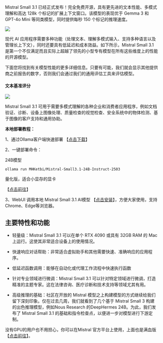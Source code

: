 Mistral Small 3.1 已经正式发布！完全免费开源，具有更先进的文本性能、多模式理解和高达 128k 个标记的扩展上下文窗口。该模型的表现优于 Gemma 3 和 GPT-4o Mini 等同类模型，同时提供每秒 150 个标记的推理速度。

![](https://www.freedidi.com/wp-content/uploads/2025/03/5970fe41b920250319093728.png)

现代 AI 应用程序需要多种功能（处理文本、理解多模式输入、支持多种语言以及管理长上下文），同时还要具有低延迟和成本效益。如下所示，Mistral Small 3.1 是第一个不仅满足而且实际上超越了领先的小型专有模型在所有这些维度上的性能的开源模型。

下面您将找到有关模型性能的更多详细信息。只要有可能，我们就会显示其他提供商之前报告的数字，否则我们会通过我们的通用评估工具来评估模型。

#### 文本基准评分

![](https://www.freedidi.com/wp-content/uploads/2025/03/e002a67dff20250319093841.png)

Mistral Small 3.1 可用于需要多模式理解的各种企业和消费者应用程序，例如文档验证、诊断、设备上图像处理、质量检查的视觉检查、安全系统中的物体检测、基于图像的客户支持和通用协助。

**本地部署教程：**

1、通过Ollama客户端快速部署 【[点击下载](https://ollama.com/)】

2、一键部署命令：

24B模型
```
ollama run MHKetbi/Mistral-Small3.1-24B-Instruct-2503
```

量化版，适合小显存的显卡

【[点击前往](https://ollama.com/MHKetbi/Mistral-Small3.1-24B-Instruct-2503/tags)】

3、WebUI 调用本地 Mistral Small 3.1 AI模型 【[点击安装](https://chromewebstore.google.com/detail/page-assist-%E6%9C%AC%E5%9C%B0-ai-%E6%A8%A1%E5%9E%8B%E7%9A%84-web/jfgfiigpkhlkbnfnbobbkinehhfdhndo?pli=1)】，方便大家使用，支持Chrome、Edge等浏览器。

## 主要特性和功能

- 轻量级：Mistral Small 3.1 可以在单个 RTX 4090 或具有 32GB RAM 的 Mac 上运行。这使其非常适合设备上的使用情况。
    
- 快速响应对话帮助：非常适合虚拟助手和其他需要快速、准确响应的应用程序。 
    
- 低延迟函数调用：能够在自动化或代理工作流程中快速执行函数
    
- 针对专业领域进行微调：Mistral Small 3.1 可以针对特定领域进行微调，打造精准的主题专家。这在法律咨询、医疗诊断和技术支持等领域尤其有用。
    
- 高级推理的基础：社区在开放的 Mistral 模型之上构建模型的方式继续给我们留下深刻印象。仅在过去几周，我们就看到了几个基于 Mistral Small 3 构建的出色推理模型，例如Nous Research 的DeepHermes 24B。为此，我们发布了 Mistral Small 3.1 的基础和指令检查点，以便进一步对模型进行下游定制。
    

没有GPU的用户也不用担心，你可以在Mistral 官方平台上使用，上面也是满血版【[点击前往](https://chat.mistral.ai/chat)】。